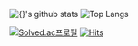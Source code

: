 ![{}'s github stats](https://github-readme-stats.vercel.app/api?username=kch1285&show_icons=true&&theme=highcontrast)
![Top Langs](https://github-readme-stats.vercel.app/api/top-langs/?username=kch1285&layout=compact&hide=csharp)

[![Solved.ac프로필](http://mazassumnida.wtf/api/mini/generate_badge?boj=kch1285)](https://solved.ac/kch1285)
[![Hits](https://hits.seeyoufarm.com/api/count/incr/badge.svg?url=https%3A%2F%2Fgithub.com%2Fkch1285&count_bg=%2379C83D&title_bg=%23555555&icon=&icon_color=%23E7E7E7&title=hits&edge_flat=false)](https://hits.seeyoufarm.com)

